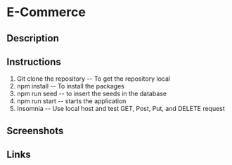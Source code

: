 # E-Commerce

## Description

## Instructions
1. Git clone the repository -- To get the repository local
2. npm install -- To install the packages
3. npm run seed -- to insert the seeds in the database
4. npm run start -- starts the application
5. Insomnia -- Use local host and test GET, Post, Put, and DELETE request

## Screenshots

## Links
